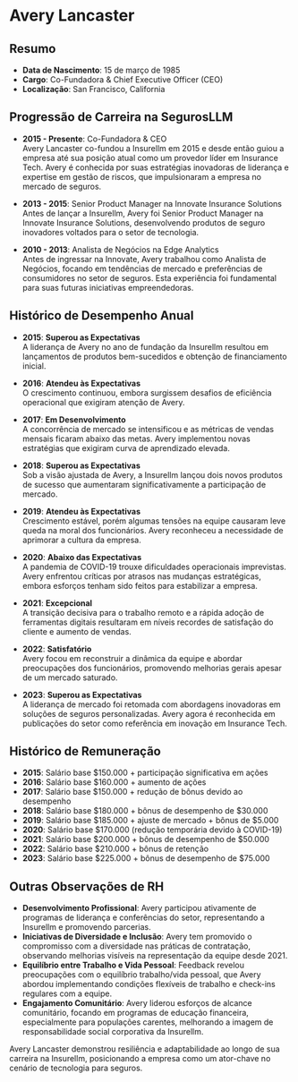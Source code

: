 # Avery Lancaster

## Resumo
- **Data de Nascimento**: 15 de março de 1985  
- **Cargo**: Co-Fundadora & Chief Executive Officer (CEO)  
- **Localização**: San Francisco, California  

## Progressão de Carreira na SegurosLLM
- **2015 - Presente**: Co-Fundadora & CEO  
  Avery Lancaster co-fundou a Insurellm em 2015 e desde então guiou a empresa até sua posição atual como um provedor líder em Insurance Tech. Avery é conhecida por suas estratégias inovadoras de liderança e expertise em gestão de riscos, que impulsionaram a empresa no mercado de seguros.  

- **2013 - 2015**: Senior Product Manager na Innovate Insurance Solutions  
  Antes de lançar a Insurellm, Avery foi Senior Product Manager na Innovate Insurance Solutions, desenvolvendo produtos de seguro inovadores voltados para o setor de tecnologia.  

- **2010 - 2013**: Analista de Negócios na Edge Analytics  
  Antes de ingressar na Innovate, Avery trabalhou como Analista de Negócios, focando em tendências de mercado e preferências de consumidores no setor de seguros. Esta experiência foi fundamental para suas futuras iniciativas empreendedoras.

## Histórico de Desempenho Anual
- **2015**: **Superou as Expectativas**  
  A liderança de Avery no ano de fundação da Insurellm resultou em lançamentos de produtos bem-sucedidos e obtenção de financiamento inicial.  

- **2016**: **Atendeu às Expectativas**  
  O crescimento continuou, embora surgissem desafios de eficiência operacional que exigiram atenção de Avery.  

- **2017**: **Em Desenvolvimento**  
  A concorrência de mercado se intensificou e as métricas de vendas mensais ficaram abaixo das metas. Avery implementou novas estratégias que exigiram curva de aprendizado elevada.  

- **2018**: **Superou as Expectativas**  
  Sob a visão ajustada de Avery, a Insurellm lançou dois novos produtos de sucesso que aumentaram significativamente a participação de mercado.  

- **2019**: **Atendeu às Expectativas**  
  Crescimento estável, porém algumas tensões na equipe causaram leve queda na moral dos funcionários. Avery reconheceu a necessidade de aprimorar a cultura da empresa.  

- **2020**: **Abaixo das Expectativas**  
  A pandemia de COVID-19 trouxe dificuldades operacionais imprevistas. Avery enfrentou críticas por atrasos nas mudanças estratégicas, embora esforços tenham sido feitos para estabilizar a empresa.  

- **2021**: **Excepcional**  
  A transição decisiva para o trabalho remoto e a rápida adoção de ferramentas digitais resultaram em níveis recordes de satisfação do cliente e aumento de vendas.  

- **2022**: **Satisfatório**  
  Avery focou em reconstruir a dinâmica da equipe e abordar preocupações dos funcionários, promovendo melhorias gerais apesar de um mercado saturado.  

- **2023**: **Superou as Expectativas**  
  A liderança de mercado foi retomada com abordagens inovadoras em soluções de seguros personalizadas. Avery agora é reconhecida em publicações do setor como referência em inovação em Insurance Tech.

## Histórico de Remuneração
- **2015**: Salário base $150.000 + participação significativa em ações  
- **2016**: Salário base $160.000 + aumento de ações  
- **2017**: Salário base $150.000 + redução de bônus devido ao desempenho  
- **2018**: Salário base $180.000 + bônus de desempenho de $30.000  
- **2019**: Salário base $185.000 + ajuste de mercado + bônus de $5.000  
- **2020**: Salário base $170.000 (redução temporária devido à COVID-19)  
- **2021**: Salário base $200.000 + bônus de desempenho de $50.000  
- **2022**: Salário base $210.000 + bônus de retenção  
- **2023**: Salário base $225.000 + bônus de desempenho de $75.000  

## Outras Observações de RH
- **Desenvolvimento Profissional**: Avery participou ativamente de programas de liderança e conferências do setor, representando a Insurellm e promovendo parcerias.  
- **Iniciativas de Diversidade e Inclusão**: Avery tem promovido o compromisso com a diversidade nas práticas de contratação, observando melhorias visíveis na representação da equipe desde 2021.  
- **Equilíbrio entre Trabalho e Vida Pessoal**: Feedback revelou preocupações com o equilíbrio trabalho/vida pessoal, que Avery abordou implementando condições flexíveis de trabalho e check-ins regulares com a equipe.  
- **Engajamento Comunitário**: Avery liderou esforços de alcance comunitário, focando em programas de educação financeira, especialmente para populações carentes, melhorando a imagem de responsabilidade social corporativa da Insurellm.  

Avery Lancaster demonstrou resiliência e adaptabilidade ao longo de sua carreira na Insurellm, posicionando a empresa como um ator-chave no cenário de tecnologia para seguros.
